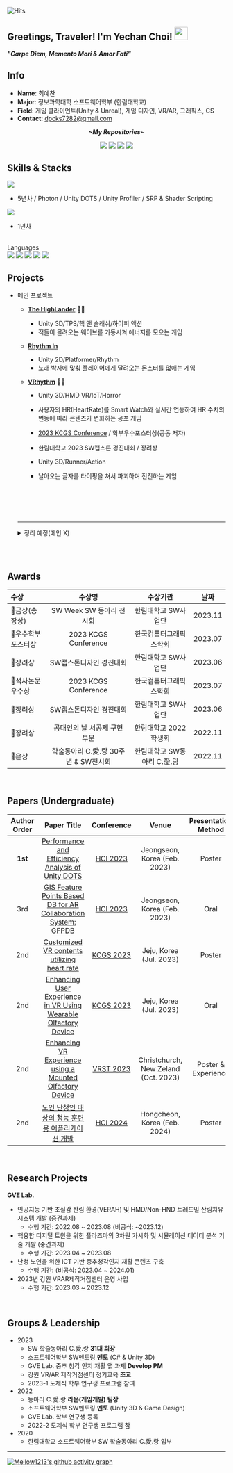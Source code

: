 <!--- P R O F I L E   V I E W S   C O U N T E R S --->
![Hits](https://hits.seeyoufarm.com/api/count/incr/badge.svg?url=https%3A%2F%2Fgithub.com%2FMellow1213&count_bg=%23B7BDD1&title_bg=%235F99BC&icon=&icon_color=%23E7E7E7&title=Profile+View&edge_flat=false)

<!--- A B O U T  M E --->
<h2>Greetings, Traveler! I'm Yechan Choi!  <img src="https://media.giphy.com/media/TjaTrZlziu73ZZzgXj/giphy.gif" width="30">
</h2>

<strong>*"Carpe Diem, Memento Mori & Amor Fati"*</strong><br>

<h2>Info</h2>

* <strong>Name</strong>: 최예찬 <br>      
* <strong>Major</strong>: 정보과학대학 소프트웨어학부 (한림대학교) <br>
* <strong>Field</strong>: 게임 클라이언트(Unity & Unreal), 게임 디자인, VR/AR, 그래픽스, CS <br>       
* <strong>Contact</strong>: dpcks7282@gmail.com <br>


<!--- [![Solved.ac 프로필](http://mazassumnida.wtf/api/v2/generate_badge?boj=dpcks7282)](https://solved.ac/dpcks7282) --->

<p align="center">
  <strong><i>~My Repositories~</i></strong>

<p align="center">
<a href= "https://www.linkedin.com/in/mellow1213/"><img src="https://img.icons8.com/material-outlined/30/000000/linkedin.png"/></a>
<a href= "https://www.instagram.com/yechan_c27/"><img src="https://img.icons8.com/material-outlined/30/000000/instagram.png"/></a>
<a href= "https://mellow1213.github.io/"><img src="https://img.icons8.com/material-outlined/30/000000/github.png"/></a>
<a href= "https://velog.io/@dpcks7282/"><img src="https://img.icons8.com/material-outlined/27/000000/ball-point-pen.png"/></a>
</p>

</p>


<h2>Skills & Stacks</h2>

<a href="https://unity.com/" target="_blank"><img src="https://img.shields.io/badge/UNITY-000000?style=flat-square&logo=unity&logoColor=FFFFFF"/></a>

* 5년차 / Photon / Unity DOTS / Unity Profiler / SRP & Shader Scripting    

<a href="https://www.unrealengine.com/en-US/" target="_blank"><img src="https://img.shields.io/badge/Unreal%20Engine-0E1128?style=flat-square&logo=UNREAL%20ENGINE&logoColor=FFFFFF"/></a>

* 1년차
<br><br>
  
Languages<br>
<img src="https://img.shields.io/badge/CSHARP-2C2255?style=flat-square&logo=CSHARP&logoColor=FFFFFF"/>
<img src="https://img.shields.io/badge/C++-00599C?style=flat-square&logo=cplusplus&logoColor=FFFFFF"/>
<img src="https://img.shields.io/badge/C-A8B9CC?style=flat-square&logo=C&logoColor=FFFFFF"/>
<img src="https://img.shields.io/badge/JAVA-2C2255?style=flat-square&logo=JAVA&logoColor=FFFFFF"/>
<img src="https://img.shields.io/badge/Python-3776AB?style=flat-square&logo=Python&logoColor=FFFFFF"/>

<h2>Projects</h2>
    
* 메인 프로젝트
    
   - [**The HighLander**](https://github.com/Mellow1213/The_Highlander)  🥈🥉
     - Unity 3D/TPS/핵 앤 슬래쉬/하이퍼 액션
     - 적들이 몰려오는 웨이브를 가동시켜 에너지를 모으는 게임
    
   - [**Rhythm In**](https://github.com/hhj3258/Unity_Rhythm_In) 
     - Unity 2D/Platformer/Rhythm
     - 노래 박자에 맞춰 플레이어에게 달려오는 몬스터를 없애는 게임
     <!--- - 개발 기간: 2021.03.07 ~ 05.31--->

   - [**VRhythm**](https://github.com/Mellow1213/2023_Capstone) <span title="2023 KCGS Conference, 학부우수포스터상">🥇</span>🥉
     - Unity 3D/HMD VR/IoT/Horror
     - 사용자의 HR(HeartRate)를 Smart Watch와 실시간 연동하여 HR 수치의 변동에 따라 콘텐츠가 변화하는 공포 게임
     - [2023 KCGS Conference](https://www.dbpia.co.kr/journal/articleDetail?nodeId=NODE11492789) / 학부우수포스터상(공동 저자) 
     - 한림대학교 2023 SW캡스톤 경진대회 / 장려상
    
   
       
     - Unity 3D/Runner/Action
     - 날아오는 글자를 타이핑을 쳐서 파괴하며 전진하는 게임

       <br><br><br><br>
   - - -
   
  <details><summary>정리 예정(메인 X)</summary>
   - [**Word Runner**](https://github.com/Mellow1213/Word-Runner)
   
   - [**Zland**](https://github.com/Mellow1213/ZLand_Source)
     - Unity 3D/FPS/Survival/Escape Room
     - 좀비섬에서 재료들을 모아 다양한 방법으로 탈출하는 게임
   - [**Phantom Thief**](https://github.com/Mellow1213/2022_UE_Project)
     - Unreal5 Blueprint/잠입 액션/이스케이프 룸
     - 박물관에 잠입하여 경비를 피해 다이아몬드를 훔치는 게임
   - [**Coin Lapse**](https://github.com/Mellow1213/Coin_Lapse) 🥇
     - Unity 3D/FPS/Defense
     - 소지 금액 자체가 많을 수록 강력해지고, 적을 수록 약해지는 은행 강도
   - [**림딩동**](https://github.com/Mellow1213/WebGL_Limdingdong) 🥇
     - Unity 2D/WebGL
     - 학교 소개 및 동아리 추천 알고리즘 웹사이트 & 동아리방 안내를 위한 유니티 체험 콘텐츠
   - [**Alien Invader**](https://github.com/Mellow1213/Alien_Invader) 
     - Unity 3D/Cardboard VR/Shooter/Defense
     - 우주선을 공격하는 외계인을 레이저포로 제거하는 디펜스 게임
   - [**HeliFire**](https://github.com/Mellow1213/VRProject_2022_1) 
     - Unity 3D/Cardboard VR/Shooter
     - 헬리콥터의 기관총으로 적 우주선과 기지, 보스를 처치하는 게임
   - [**Burger4Rest**](https://github.com/Mellow1213/Raon_WorkShop_2022)
     - Unity 3D/Casual/Tycoon
     - 끊임없이 오는 손님들에게 알맞는 햄버거를 만들어주는 게임
   - [**Ghost Balloon**](https://github.com/Mellow1213/Ghost_Balloon_AR)
     - Unity 3D/Vuforia AR/Simulation/Virtual Pet
     - AR 마커를 사용해 풍선 펫을 키우는 게임
   - [**Arcane_Savior**](https://github.com/Mellow1213/Arcane_Savior)
     - Unity 3D/FPS/Defense
     - 일정 시간 동안 계속 몰려오는 적들로부터 수정을 지키는 게임
    
   -  [**Bullet Sign**](https://github.com/Lithium07z/2024_Capstone_Project)
   - [**Star Saliors(가제)**](https://github.com/Mellow1213/Star-Saliors)  
   - [**Life Archive(가제)**](https://github.com/Mellow1213/Life-Archive)
   - [**HorseBack N Overtaken**](https://github.com/Mellow1213/HorseBack-N-Overtaken)
 </details>
 
<br>

<br>
  <h2>Awards</h2>
  
  
  |수상|수상명|수상기관|날짜|
  |:----------|:---------:|:------:|:--------:| 
  |🥇금상(총장상)|SW Week SW 동아리 전시회|한림대학교 SW사업단|2023.11|
  |🥇우수학부포스터상|2023 KCGS Conference|한국컴퓨터그래픽스학회|2023.07|  
  |🥉장려상|SW캡스톤디자인 경진대회|한림대학교 SW사업단|2023.06| 
  |🥇석사논문우수상|2023 KCGS Conference|한국컴퓨터그래픽스학회|2023.07|
  |🥉장려상|SW캡스톤디자인 경진대회|한림대학교 SW사업단|2023.06|
  |🥉장려상|공대인의 날 서공제 구현 부문|한림대학교 2022 학생회|2022.11| 
  |🥈은상|학술동아리 C.愛.랑 30주년 & SW전시회|한림대학교 SW동아리 C.愛.랑|2022.11|

<br>
  <h2>Papers (Undergraduate)</h2>

  |Author Order|Paper Title|Conference|Venue|Presentation Method|
  |:-------:|:-----:|:---:|:--:|:-------:|
  |**1st**|[Performance and Efficiency Analysis of Unity DOTS](https://www.dbpia.co.kr/journal/articleDetail?nodeId=NODE11229839)|[HCI 2023](https://conference.hcikorea.org/hcik2023/main/main.asp)|Jeongseon, Korea (Feb. 2023)|Poster|
  |3rd|[GIS Feature Points Based DB for AR Collaboration System: GFPDB](https://www.dbpia.co.kr/journal/articleDetail?nodeId=NODE11229739)|[HCI 2023](https://conference.hcikorea.org/hcik2023/main/main.asp)|Jeongseon, Korea (Feb. 2023)|Oral|
  |2nd|[Customized VR contents utilizing heart rate](https://www.dbpia.co.kr/journal/articleDetail?nodeId=NODE11492789)|[KCGS 2023](http://cg-korea.org/conference/7/)|Jeju, Korea (Jul. 2023)|Poster|
  |2nd|[Enhancing User Experience in VR Using Wearable Olfactory Device](https://www.dbpia.co.kr/journal/articleDetail?nodeId=NODE11492727)|[KCGS 2023](http://cg-korea.org/conference/7/)|Jeju, Korea (Jul. 2023)|Oral|
  |2nd|[Enhancing VR Experience using a Mounted Olfactory Device](https://dl.acm.org/doi/10.1145/3611659.3616896)|[VRST 2023](https://vrst.acm.org/vrst2023/)|Christchurch, New Zeland (Oct. 2023)|Poster & Experience|
  |2nd|[노인 난청인 대상의 청능 훈련용 어플리케이션 개발](https://www.dbpia.co.kr/journal/articleDetail?nodeId=NODE11714772)|[HCI 2024](https://conference.hcikorea.org/hcik2024/main/main.asp)|Hongcheon, Korea (Feb. 2024)|Poster|

  <br>
  <h2>Research Projects</h2>

  <strong>GVE Lab.</strong>
  - 인공지능 기반 초실감 산림 환경(VERAH) 및 HMD/Non-HND 트레드밀 산림치유 시스템 개발 (중견과제)
    - 수행 기간: 2022.08 ~ 2023.08 (비공식: ~2023.12)
  - 핵융합 디지털 트윈을 위한 플라즈마의 3차원 가시화 및 시뮬레이션 데이터 분석 기술 개발 (중견과제)
    - 수행 기간: 2023.04 ~ 2023.08
  - 난청 노인을 위한 ICT 기반 중추청각인지 재활 콘텐츠 구축
    - 수행 기간: (비공식: 2023.04 ~ 2024.01)
  - 2023년 강원 VRAR제작거점센터 운영 사업
    - 수행 기간: 2023.03 ~ 2023.12


  
  <br>
  <h2>Groups & Leadership</h2>
   
   - 2023
     - SW 학술동아리 C.愛.랑 **31대 회장**
     - 소프트웨어학부 SW멘토링 **멘토** (C# & Unity 3D)
     - GVE Lab. 중추 청각 인지 재활 앱 과제 **Develop PM**
     - 강원 VR/AR 제작거점센터 정기교육 **조교**
     - 2023-1 도제식 학부 연구생 프로그램 참여
   - 2022
     - 동아리 C.愛.랑 **라온(게임개발) 팀장**
     - 소프트웨어학부 SW멘토링 **멘토** (Unity 3D & Game Design)
     - GVE Lab. 학부 연구생 등록
     - 2022-2 도제식 학부 연구생 프로그램 참
   - 2020
     - 한림대학교 소프트웨어학부 SW 학술동아리 C.愛.랑 입부

  

- - -


[![Mellow1213's github activity graph](https://github-readme-activity-graph.vercel.app/graph?username=Mellow1213&theme=github-light)](https://github.com/Mellow1213/github-readme-activity-graph)
  
  
